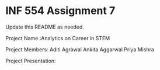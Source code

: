 # INF 554 Assignment 7

Update this README as needed.


Project Name :Analytics on Career in STEM


Project Members:
  Aditi Agrawal
  Ankita Aggarwal
  Priya Mishra
  
Project Presentation:
